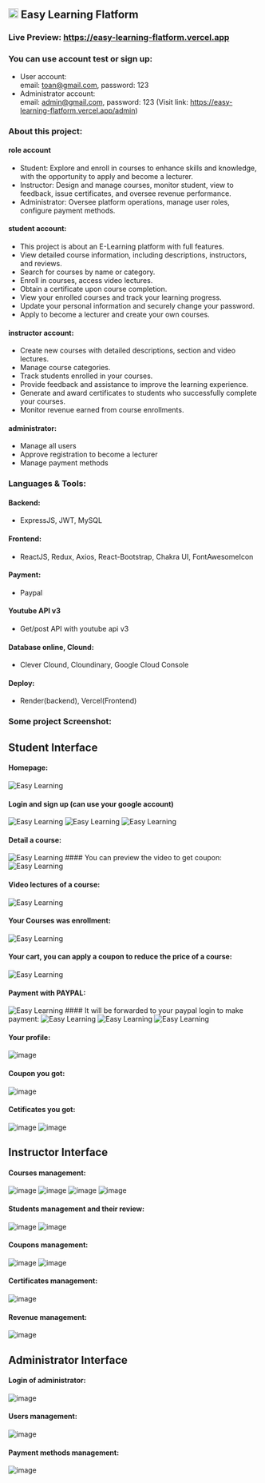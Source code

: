 <h2>
  <img src="https://github.com/user-attachments/assets/48c399c1-372a-458b-992a-3f2b8be8e532" alt="Easy Learning" style="width: 20px; height: 20px;">
  Easy Learning Flatform
</h2>

### Live Preview: https://easy-learning-flatform.vercel.app

### You can use account test or sign up:

-  User account: <br/>
  email: toan@gmail.com, password: 123
-  Administrator account: <br/>
  email: admin@gmail.com, password: 123 (Visit link: https://easy-learning-flatform.vercel.app/admin)

### About this project:

#### role account
-  Student: Explore and enroll in courses to enhance skills and knowledge, with the opportunity to apply and become a lecturer.
-  Instructor: Design and manage courses, monitor student, view to feedback, issue certificates, and oversee revenue performance.
-  Administrator: Oversee platform operations, manage user roles, configure payment methods.

#### student account: 
-  This project is about an E-Learning platform with full features.
-  View detailed course information, including descriptions, instructors, and reviews.
-  Search for courses by name or category.
-  Enroll in courses, access video lectures.
-  Obtain a certificate upon course completion.
-  View your enrolled courses and track your learning progress.
-  Update your personal information and securely change your password.
-  Apply to become a lecturer and create your own courses.

#### instructor account:
-  Create new courses with detailed descriptions, section and video lectures.
-  Manage course categories.
-  Track students enrolled in your courses.
-  Provide feedback and assistance to improve the learning experience.
-  Generate and award certificates to students who successfully complete your courses.
-  Monitor revenue earned from course enrollments.

#### administrator: 
-  Manage all users
-  Approve registration to become a lecturer
-  Manage payment methods

### Languages & Tools:

#### Backend:
-  ExpressJS, JWT, MySQL
#### Frontend:
-  ReactJS, Redux, Axios, React-Bootstrap, Chakra UI, FontAwesomeIcon
#### Payment:
- Paypal
#### Youtube API v3
- Get/post API with youtube api v3
#### Database online, Clound:
- Clever Clound, Cloundinary, Google Cloud Console
#### Deploy:
-  Render(backend), Vercel(Frontend) 

### Some project Screenshot:


## Student Interface
#### Homepage:
<img src="https://github.com/user-attachments/assets/51f7a46d-0420-4f79-b8ab-d2b8ce06cb65" alt="Easy Learning" border="0">

#### Login and sign up (can use your google account)
<img src="https://github.com/user-attachments/assets/e0200f14-bd9f-40fb-aacc-75c85c398977" alt="Easy Learning" border="0">
<img src="https://github.com/user-attachments/assets/13848963-ee71-44ed-b07a-e19aa7eb3b78" alt="Easy Learning" border="0">
<img src="https://github.com/user-attachments/assets/22f130dc-4970-403d-ba5e-bae4e30b9c7f" alt="Easy Learning" border="0">

#### Detail a course:
<img src="https://github.com/user-attachments/assets/05212984-00cb-48b6-b278-4da2983c22af" alt="Easy Learning" border="0">
#### You can preview the video to get coupon:
<img src="https://github.com/user-attachments/assets/a790d308-369d-4053-8eb1-44866ce16b1f" alt="Easy Learning" border="0">

#### Video lectures of a course:
<img src="https://github.com/user-attachments/assets/37662c5e-385b-441f-a6c9-8cf3c046894c" alt="Easy Learning" border="0">

#### Your Courses was enrollment:
<img src="https://github.com/user-attachments/assets/808a1e94-4b4c-43c7-be55-edcd2a5e4a17" alt="Easy Learning" border="0">

#### Your cart, you can apply a coupon to reduce the price of a course:
<img src="https://github.com/user-attachments/assets/c27e0b6e-658b-4cde-8291-2216663def42" alt="Easy Learning" border="0">

#### Payment with PAYPAL:
<img src="https://github.com/user-attachments/assets/399260ce-f7d2-4927-a3eb-1a30d8d8c9c5" alt="Easy Learning" border="0">
#### It will be forwarded to your paypal login to make payment:
<img src="https://github.com/user-attachments/assets/8ee3756e-aded-474a-93af-fc58873f4b8c" alt="Easy Learning" border="0">
<img src="https://github.com/user-attachments/assets/d13701c3-9d15-4675-bb43-6b251626af5e" alt="Easy Learning" border="0">
<img src="https://github.com/user-attachments/assets/831b450b-dc71-4e80-b3c2-d1abbed2da85" alt="Easy Learning" border="0">

#### Your profile:
![image](https://github.com/user-attachments/assets/e52c0714-62bf-472e-9ab4-ed4f44af745a)
#### Coupon you got:
![image](https://github.com/user-attachments/assets/01192bda-0d93-4e69-b3a3-a58d90712b7a)
#### Cetificates you got: 
![image](https://github.com/user-attachments/assets/8a3efde7-7848-4386-b4c3-28909974b1ac)
![image](https://github.com/user-attachments/assets/6e5759c4-269b-49b2-aaa3-eb243d1c3ba2)

## Instructor Interface
#### Courses management: 
![image](https://github.com/user-attachments/assets/fb5c9f7b-e41d-4684-99c0-982d7adcac58)
![image](https://github.com/user-attachments/assets/cd06b6af-9d22-4478-bb1d-5790cc180604)
![image](https://github.com/user-attachments/assets/dd252784-9746-4a5c-ac1f-d8f897e4f1a3)
![image](https://github.com/user-attachments/assets/4a4b2e58-7c24-402c-af46-ee733695e59f)

#### Students management and their review: 
![image](https://github.com/user-attachments/assets/3e6a5a8b-7b23-4b7f-a724-ccf49b494635)
![image](https://github.com/user-attachments/assets/6949aa2a-c193-43ee-965f-fa64954710ec)

#### Coupons management: 
![image](https://github.com/user-attachments/assets/93091ad7-e651-407b-9357-50ff81d69622)
![image](https://github.com/user-attachments/assets/5ddd85c6-7769-42f8-81da-7dab44b3ac53)

#### Certificates management: 
![image](https://github.com/user-attachments/assets/b9df50cb-4fa0-41cc-894d-ee3ab73aad27)

#### Revenue management: 
![image](https://github.com/user-attachments/assets/ce74c400-748f-4e21-83bd-21424d8328c5)

## Administrator Interface
#### Login of administrator: 
![image](https://github.com/user-attachments/assets/4cda6f96-3525-4458-9a2f-33459fcd63e4)

#### Users management:
![image](https://github.com/user-attachments/assets/8ec9ef86-7414-4997-9449-bfb27a75236d)

#### Payment methods management:
![image](https://github.com/user-attachments/assets/f3c7a12a-368c-46b6-93ed-f290298475e2)



